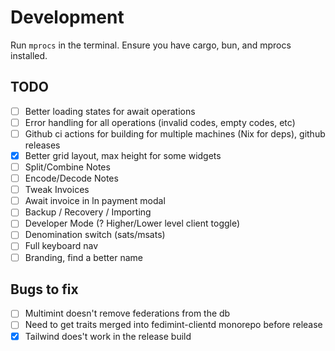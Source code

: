 # Development

Run `mprocs` in the terminal. Ensure you have cargo, bun, and mprocs installed.

## TODO

- [ ] Better loading states for await operations
- [ ] Error handling for all operations (invalid codes, empty codes, etc)
- [ ] Github ci actions for building for multiple machines (Nix for deps), github releases
- [x] Better grid layout, max height for some widgets
- [ ] Split/Combine Notes
- [ ] Encode/Decode Notes
- [ ] Tweak Invoices
- [ ] Await invoice in ln payment modal
- [ ] Backup / Recovery / Importing
- [ ] Developer Mode (? Higher/Lower level client toggle)
- [ ] Denomination switch (sats/msats)
- [ ] Full keyboard nav
- [ ] Branding, find a better name

## Bugs to fix

- [ ] Multimint doesn't remove federations from the db
- [ ] Need to get traits merged into fedimint-clientd monorepo before release
- [x] Tailwind does't work in the release build

